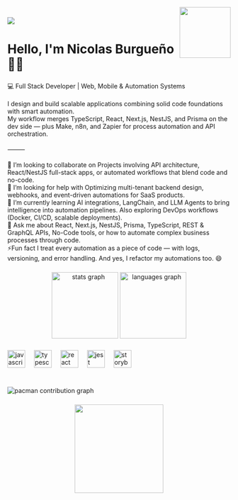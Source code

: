 <br clear="both">

<img align="right" height="115" src="https://media1.giphy.com/media/v1.Y2lkPTc5MGI3NjExZTQ2Z3FjbG81bmtycTA4OG5iN2Rybmx3aWY1cm85cDBrbGZwbzU0diZlcD12MV9pbnRlcm5hbF9naWZfYnlfaWQmY3Q9Zw/gVlgj80ZLp9yo/giphy.gif"  />

###

<div align="left">
  <img src="https://visitor-badge.laobi.icu/badge?page_id=nicolasburgueno.nicolasburgueno&left_color=mediumaquamarine&right_color=mediumaquamarine&left_text=Visitors"  />
</div>

###

<h1 align="left">Hello, I'm Nicolas Burgueño 👋🏻</h1>

###

<p align="left">💻 Full Stack Developer | Web, Mobile & Automation Systems<br><br>I design and build scalable applications combining solid code foundations with smart automation.<br>My workflow merges TypeScript, React, Next.js, NestJS, and Prisma on the dev side — plus Make, n8n, and Zapier for process automation and API orchestration.<br><br>⸻<br><br>👯 I’m looking to collaborate on Projects involving API architecture, React/NestJS full-stack apps, or automated workflows that blend code and no-code.<br>🤝 I’m looking for help with Optimizing multi-tenant backend design, webhooks, and event-driven automations for SaaS products.<br>🌱 I’m currently learning AI integrations, LangChain, and LLM Agents to bring intelligence into automation pipelines. Also exploring DevOps workflows (Docker, CI/CD, scalable deployments).<br>💬 Ask me about React, Next.js, NestJS, Prisma, TypeScript, REST & GraphQL APIs, No-Code tools, or how to automate complex business processes through code.<br>⚡Fun fact I treat every automation as a piece of code — with logs, versioning, and error handling. And yes, I refactor my automations too. 😄</p>

###

<div align="center">
  <img src="https://github-readme-stats.vercel.app/api?username=nicolasburgueno&hide_title=false&hide_rank=false&show_icons=true&include_all_commits=true&count_private=true&disable_animations=false&theme=vue&locale=en&hide_border=true&order=1" height="150" alt="stats graph"  />
  <img src="https://github-readme-stats.vercel.app/api/top-langs?username=nicolasburgueno&locale=en&hide_title=false&layout=compact&card_width=320&langs_count=5&theme=vue-dark&hide_border=true&order=2" height="150" alt="languages graph"  />
</div>

###

<div align="left">
  <img src="https://cdn.jsdelivr.net/gh/devicons/devicon/icons/javascript/javascript-original.svg" height="40" alt="javascript logo"  />
  <img width="12" />
  <img src="https://cdn.jsdelivr.net/gh/devicons/devicon/icons/typescript/typescript-original.svg" height="40" alt="typescript logo"  />
  <img width="12" />
  <img src="https://cdn.jsdelivr.net/gh/devicons/devicon/icons/react/react-original.svg" height="40" alt="react logo"  />
  <img width="12" />
  <img src="https://cdn.jsdelivr.net/gh/devicons/devicon/icons/jest/jest-plain.svg" height="40" alt="jest logo"  />
  <img width="12" />
  <img src="https://cdn.jsdelivr.net/gh/devicons/devicon/icons/storybook/storybook-original.svg" height="40" alt="storybook logo"  />
</div>

###

<br clear="both">

<picture>
  <source media="(prefers-color-scheme: dark)" srcset="https://raw.githubusercontent.com/nicolasburgueno/nicolasburgueno/output/pacman-contribution-graph-dark.svg">
  <source media="(prefers-color-scheme: light)" srcset="https://raw.githubusercontent.com/nicolasburgueno/nicolasburgueno/output/pacman-contribution-graph.svg">
  <img alt="pacman contribution graph" src="https://raw.githubusercontent.com/nicolasburgueno/nicolasburgueno/output/pacman-contribution-graph.svg">
</picture>

###

<div align="center">
  <img height="200" src="https://i.imgflip.com/65efzo.gif"  />
</div>

###
